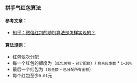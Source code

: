 ### 拼手气红包算法

#### 参考文章：
- [知乎：微信红包的随机算法是怎样实现的？](https://www.zhihu.com/question/22625187/answer/85530416)
 
#### 算法规则：
- 红包依次分配
- 每一个红包的额度为（`红包总额` - `已分配额`）/ `剩余应发数` * `1~20%`
- 最后一个红包为（`总金额` - `已分配所有金额`）
- 每个红包至少`0.01`元
